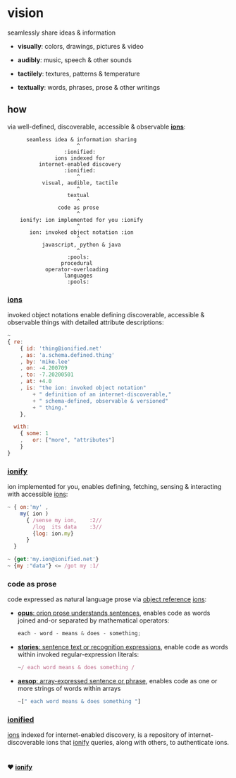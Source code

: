 
# vision

seamlessly share ideas & information

+ **visually**: colors, drawings, pictures & video

+ **audibly**: music, speech & other sounds

+ **tactilely**: textures, patterns & temperature

+ **textually**: words, phrases, prose & other writings


## how

via well-defined, discoverable, accessible & observable
[**ions**](#ions):

```
      seamless idea & information sharing
                      ^
                  :ionified:
               ions indexed for
          internet-enabled discovery
                  :ionified:
                      ^
           visual, audible, tactile
                      ^
                   textual
                      ^
                code as prose
                      ^
    ionify: ion implemented for you :ionify
                      ^
       ion: invoked object notation :ion
                      ^
           javascript, python & java
                      ^
                   :pools:
                 procedural
            operator-overloading
                  languages
                   :pools:
```

### [ions](ions/ion.md#ion)

invoked object notations enable defining discoverable, accessible & observable
things with detailed attribute descriptions:

```javascript
~
{ re:
    { id: 'thing@ionified.net'
    , as: 'a.schema.defined.thing'
    , by: 'mike.lee'
    , on: -4.200709
    , to: -7.20200501
    , at: +4.0
    , is: "the ion: invoked object notation"
        + " definition of an internet-discoverable,"
        + " schema-defined, observable & versioned"
        + " thing."
    },

  with:
    { some: 1
    ,   or: ["more", "attributes"]
    }
}
```

### [ionify](https://api.ionify.net/)

ion implemented for you, enables defining, fetching, sensing & interacting with
accessible [ions](#ions):

```javascript
~ { on:'my' ,
    my( ion )
      { /sense my ion,    :2//
        /log  its data    :3//
        {log: ion.my}
      }
  }

~ {get:'my.ion@ionified.net'}
~ {my :"data"} <= /got my :1/
```

### code as prose

  code expressed as natural language prose via [object reference](LINGO.md#orion) [ions](#ions):

+ [**opus**: orion prose understands sentences](https://github.com/ionify/ionify/blob/public/README.md#code-prose),
  enables code as words joined and-or separated by mathematical operators:

  ```javascript
  each - word - means & does - something;
  ```

+ [**stories**: sentence text or recognition expressions](LINGO.md#storie),
  enable code as words within invoked regular-expression literals:

  ```javascript
  ~/ each word means & does something /
  ```

+ [**aesop**: array-expressed sentence or phrase](LINGO.md#aesop),
  enables code as one or more strings of words within arrays

  ```javascript
  ~[" each word means & does something "]
  ```

### [ionified](https://ionified.net/)

[ions](#ions) indexed for internet-enabled discovery, is a repository of
internet-discoverable ions that [ionify](#ionify) queries, along with
others, to authenticate ions.


#
**❤️ [ionify](https://about.ionify.net/)**